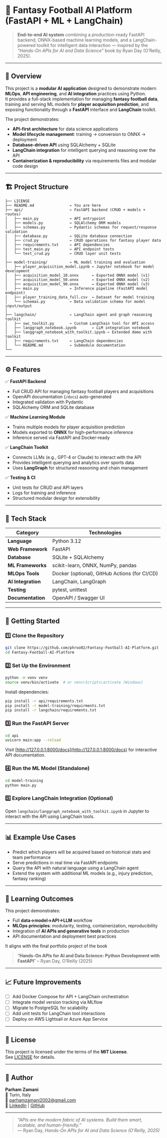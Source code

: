 # 🧠 Fantasy Football AI Platform (FastAPI + ML + LangChain)

> **End-to-end AI system** combining a production-ready FastAPI backend, ONNX-based machine learning models, and a LangChain-powered toolkit for intelligent data interaction — inspired by the *“Hands-On APIs for AI and Data Science”* book by Ryan Day (O’Reilly, 2025).

---

## 🚀 Overview

This project is a **modular AI application** designed to demonstrate modern **MLOps**, **API engineering**, and **AI integration** practices using Python.  
It provides a full-stack implementation for managing **fantasy football data**, training and serving ML models for **player acquisition prediction**, and exposing functionality through a **FastAPI** interface and **LangChain** toolkit.

The project demonstrates:
- **API-first architecture** for data science applications  
- **Model lifecycle management**: training → conversion to ONNX → deployment  
- **Database-driven API** using SQLAlchemy + SQLite  
- **LangChain integration** for intelligent querying and reasoning over the API  
- **Containerization & reproducibility** via requirements files and modular code design  

---

## 🏗️ Project Structure

```
├── LICENSE
├── README.md                ← You are here
├── api/                     ← FastAPI backend (CRUD + models + routes)
│   ├── main.py              ← API entrypoint
│   ├── models.py            ← SQLAlchemy ORM models
│   ├── schemas.py           ← Pydantic schemas for request/response validation
│   ├── database.py          ← SQLite database connection
│   ├── crud.py              ← CRUD operations for fantasy player data
│   ├── requirements.txt     ← API dependencies
│   ├── test_main.py         ← API endpoint tests
│   └── test_crud.py         ← CRUD layer unit tests
│
├── model-training/          ← ML model training and evaluation
│   ├── player_acquisition_model.ipynb ← Jupyter notebook for model development
│   ├── acquisition_model_10.onnx      ← Exported ONNX model (v1)
│   ├── acquisition_model_50.onnx      ← Exported ONNX model (v2)
│   ├── acquisition_model_90.onnx      ← Exported ONNX model (v3)
│   ├── main.py              ← Inference pipeline (FastAPI model endpoint)
│   ├── player_training_data_full.csv  ← Dataset for model training
│   └── schemas.py           ← Data validation schema for model input/output
│
├── langchain/               ← LangChain agent and graph reasoning toolkit
│   ├── swc_toolkit.py       ← Custom LangChain tool for API access
│   ├── langgraph_notebook.ipynb       ← LLM integration notebook
│   ├── langgraph_notebook_with_toolkit.ipynb ← Extended demo with toolkit
│   ├── requirements.txt     ← LangChain dependencies
│   └── README.md            ← Submodule documentation
└──
```

---

## ⚙️ Features

✅ **FastAPI Backend**
- Full CRUD API for managing fantasy football players and acquisitions  
- OpenAPI documentation (`/docs`) auto-generated  
- Integrated validation with Pydantic  
- SQLAlchemy ORM and SQLite database  

✅ **Machine Learning Module**
- Trains multiple models for player acquisition prediction  
- Models exported to **ONNX** for high-performance inference  
- Inference served via FastAPI and Docker-ready  

✅ **LangChain Toolkit**
- Connects LLMs (e.g., GPT-4 or Claude) to interact with the API  
- Provides intelligent querying and analytics over sports data  
- Uses **LangGraph** for structured reasoning and chain management  

✅ **Testing & CI**
- Unit tests for CRUD and API layers  
- Logs for training and inference  
- Structured modular design for extensibility  

---

## 🧩 Tech Stack

| Category | Technologies |
|-----------|---------------|
| **Language** | Python 3.12 |
| **Web Framework** | FastAPI |
| **Database** | SQLite + SQLAlchemy |
| **ML Frameworks** | scikit-learn, ONNX, NumPy, pandas |
| **MLOps Tools** | Docker (optional), GitHub Actions (for CI/CD) |
| **AI Integration** | LangChain, LangGraph |
| **Testing** | pytest, unittest |
| **Documentation** | OpenAPI / Swagger UI |

---

## 🧪 Getting Started

### 1️⃣ Clone the Repository

```bash
git clone https://github.com/phroo02/Fantasy-Football-AI-Platform.git
cd Fantasy-Football-AI-Platform
```

### 2️⃣ Set Up the Environment

```bash
python -m venv venv
source venv/bin/activate  # or venv\Scripts\activate (Windows)
```

Install dependencies:

```bash
pip install -r api/requirements.txt
pip install -r model-training/requirments.txt
pip install -r langchain/requirements.txt
```

### 3️⃣ Run the FastAPI Server

```bash
cd api
uvicorn main:app --reload
```

Visit [http://127.0.0.1:8000/docs](http://127.0.0.1:8000/docs) for interactive API documentation.

### 4️⃣ Run the ML Model (Standalone)

```bash
cd model-training
python main.py
```

### 5️⃣ Explore LangChain Integration (Optional)

Open `langchain/langgraph_notebook_with_toolkit.ipynb` in Jupyter to interact with the API using LangChain tools.

---

## 📊 Example Use Cases

- Predict which players will be acquired based on historical stats and team performance  
- Serve predictions in real time via FastAPI endpoints  
- Query the API with natural language using a LangChain agent  
- Extend the system with additional ML models (e.g., injury prediction, fantasy ranking)

---

## 🧠 Learning Outcomes

This project demonstrates:
- Full **data→model→API→LLM** workflow  
- **MLOps principles**: modularity, testing, containerization, reproducibility  
- Integration of **AI APIs and generative tools** in production  
- API documentation and deployment best practices  

It aligns with the final portfolio project of the book  
> “**Hands-On APIs for AI and Data Science: Python Development with FastAPI**” – Ryan Day, O’Reilly (2025)

---

## 📈 Future Improvements
- [ ] Add Docker Compose for API + LangChain orchestration  
- [ ] Integrate model version tracking via MLflow  
- [ ] Migrate to PostgreSQL for scalability  
- [ ] Add unit tests for LangChain tool interactions  
- [ ] Deploy on AWS Lightsail or Azure App Service  

---

## 📜 License
This project is licensed under the terms of the **MIT License**.  
See [LICENSE](./LICENSE) for details.

---

## 👤 Author

**Parham Zamani**  
📍 Turin, Italy  
📧 [parhamzamani2002@gmail.com](mailto:parhamzamani2002@gmail.com)  
🔗 [LinkedIn](https://linkedin.com/in/parham-zamani-7520b8267) | [GitHub](https://github.com/phroo02)

---

> *“APIs are the modern fabric of AI systems. Build them smart, scalable, and human-friendly.”*  
> — Ryan Day, *Hands-On APIs for AI and Data Science (O’Reilly, 2025)*
